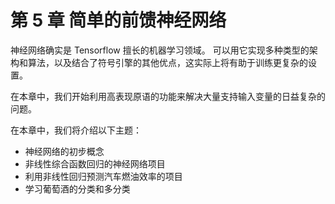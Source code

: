 # 第 5 章 简单的前馈神经网络

神经网络确实是 Tensorflow 擅长的机器学习领域。 可以用它实现多种类型的架构和算法，以及结合了符号引擎的其他优点，这实际上将有助于训练更复杂的设置。

在本章中，我们开始利用高表现原语的功能来解决大量支持输入变量的日益复杂的问题。

在本章中，我们将介绍以下主题：

*   神经网络的初步概念
*   非线性综合函数回归的神经网络项目
*   利用非线性回归预测汽车燃油效率的项目
*   学习葡萄酒的分类和多分类